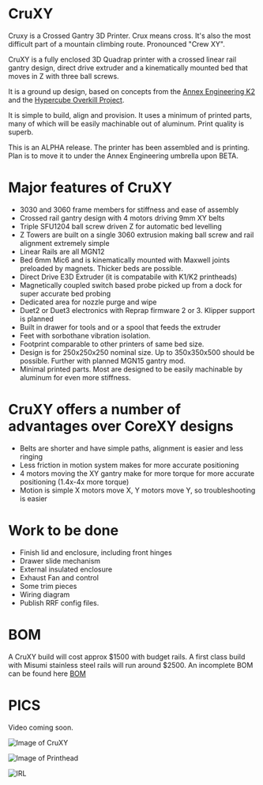 # CruXY
Cruxy is a Crossed Gantry 3D Printer.  Crux means cross.  It's also the most difficult part of a mountain climbing route.  Pronounced "Crew XY".

CruXY is a fully enclosed 3D Quadrap printer with a crossed linear rail gantry design, direct drive extruder and a kinematically mounted bed that moves in Z with three ball screws.

It is a ground up design, based on concepts from the [Annex Engineering K2](https://github.com/Annex-Engineering/Chhogori-K2) and the [Hypercube Overkill Project](https://reprap.org/forum/read.php?177,807843,807843).  

It is simple to build, align and provision.  It uses a minimum of printed parts, many of which will be easily machinable out of aluminum.  Print quality is superb.

This is an ALPHA release.  The printer has been assembled and is printing.  Plan is to move it to under the Annex Engineering umbrella upon BETA.

# Major features of CruXY
  - 3030 and 3060 frame members for stiffness and ease of assembly
  - Crossed rail gantry design with 4 motors driving 9mm XY belts
  - Triple SFU1204 ball screw driven Z for automatic bed levelling
  - Z Towers are built on a single 3060 extrusion making ball screw and rail alignment extremely simple
  - Linear Rails are all MGN12
  - Bed 6mm Mic6 and is kinematically mounted with Maxwell joints preloaded by magnets.  Thicker beds are possible.
  - Direct Drive E3D Extruder (it is compatabile with K1/K2 printheads)
  - Magnetically coupled switch based probe picked up from a dock for super accurate bed probing
  - Dedicated area for nozzle purge and wipe 
  - Duet2 or Duet3 electronics with Reprap firmware 2 or 3.  Klipper support is planned
  - Built in drawer for tools and or a spool that feeds the extruder
  - Feet with sorbothane vibration isolation.
  - Footprint comparable to other printers of same bed size.
  - Design is for 250x250x250 nominal size.  Up to 350x350x500 should be possible.  Further with planned MGN15 gantry mod.
  - Minimal printed parts.  Most are designed to be easily machinable by aluminum for even more stiffness.

# CruXY offers a number of advantages over CoreXY designs
  - Belts are shorter and have simple paths, alignment is easier and less ringing
  - Less friction in motion system makes for more accurate positioning
  - 4 motors moving the XY gantry make for more torque for more accurate positioning (1.4x-4x more torque)
  - Motion is simple X motors move X, Y motors move Y, so troubleshooting is easier
  
# Work to be done 
  - Finish lid and enclosure, including front hinges
  - Drawer slide mechanism
  - External insulated enclosure
  - Exhaust Fan and control
  - Some trim pieces
  - Wiring diagram
  - Publish RRF config files.
  
  
# BOM  
A CruXY build will cost approx $1500 with budget rails.  A first class build with Misumi stainless steel rails will run around $2500.  An incomplete BOM can be found here [BOM](https://docs.google.com/spreadsheets/d/1nd5IvDQm3_plhFC6qLKJPE1nMU45jPsB3Xuin5mlSXQ/edit?usp=sharing)

# PICS
Video coming soon.


  
  ![Image of CruXY](https://raw.githubusercontent.com/wesc23/CruXY/master/Images/Overall_View.png?raw=true)
  
  ![Image of Printhead](https://github.com/wesc23/CruXY/blob/master/Images/Printhead.png?raw=true)
  
  ![IRL](https://github.com/wesc23/CruXY/blob/master/Images/IRL.jpg?raw=true)
